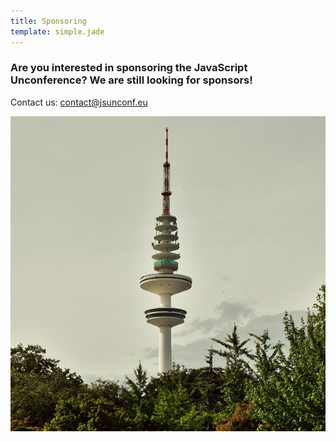 ```yaml
---
title: Sponsoring
template: simple.jade
---
```


<h3 class="subheader">Are you interested in sponsoring the JavaScript Unconference? We are still looking for sponsors!</h3>

Contact us: <a href="mailto:contact@jsunconf.eu">contact@jsunconf.eu</a>

![](sponsoring.jpg)
